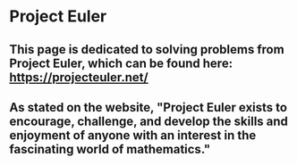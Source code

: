 # Project Euler

## This page is dedicated to solving problems from Project Euler, which can be found here: https://projecteuler.net/

## As stated on the website, "Project Euler exists to encourage, challenge, and develop the skills and enjoyment of anyone with an interest in the fascinating world of mathematics."